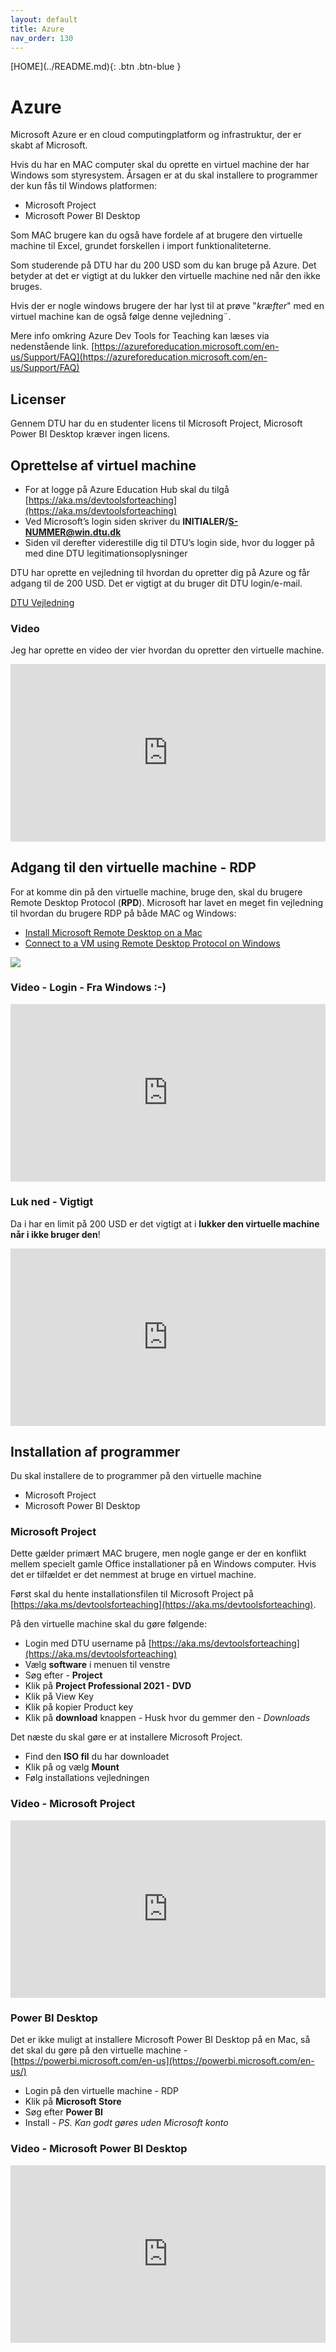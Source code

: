 ```yaml
---
layout: default
title: Azure
nav_order: 130
---
```

<span class="fs-1">
[HOME](../README.md){: .btn .btn-blue }
</span>

# Azure
Microsoft Azure er en cloud computingplatform og infrastruktur, der er skabt af Microsoft.

Hvis du har en MAC computer skal du oprette en virtuel machine der har Windows som styresystem. Årsagen er at du skal installere to programmer der kun fås til Windows platformen:

- Microsoft Project
- Microsoft Power BI Desktop

Som MAC brugere kan du også have fordele af at brugere den virtuelle machine til Excel, grundet forskellen i import funktionaliteterne.

Som studerende på DTU har du 200 USD som du kan bruge på Azure. Det betyder at det er vigtigt at du lukker den virtuelle machine ned når den ikke bruges.

Hvis der er nogle windows brugere der har lyst til at prøve "*kræfter*" med en virtuel machine kan de også følge denne vejledning¨.

Mere info omkring Azure Dev Tools for Teaching kan læses via nedenstående link.
[https://azureforeducation.microsoft.com/en-us/Support/FAQ](https://azureforeducation.microsoft.com/en-us/Support/FAQ)

## Licenser
Gennem DTU har du en studenter licens til Microsoft Project, Microsoft Power BI Desktop kræver ingen licens.

## Oprettelse af virtuel machine
- For at logge på Azure Education Hub skal du tilgå [https://aka.ms/devtoolsforteaching](https://aka.ms/devtoolsforteaching)
- Ved Microsoft’s login siden skriver du **INITIALER/S-NUMMER@win.dtu.dk**
- Siden vil derefter viderestille dig til DTU’s login side, hvor du logger på med dine DTU legitimationsoplysninger

DTU har oprette en vejledning til hvordan du opretter dig på Azure og får adgang til de 200 USD. Det er vigtigt at du bruger dit DTU login/e-mail.

[DTU Vejledning](https://www.inside.dtu.dk/-/media/dtu-inside/medarbejder/it-og-telefoni/vejledninger/software/software-til-studerende-azure-microsoft-dk-1-.pdf)

### Video
Jeg har oprette en video der vier hvordan du opretter den virtuelle machine.

<div style="position: relative; padding-bottom: 56.25%; height: 0;"><iframe src="https://www.loom.com/embed/69508c07a13348988b950b935e139ed0" frameborder="0" webkitallowfullscreen mozallowfullscreen allowfullscreen style="position: absolute; top: 0; left: 0; width: 100%; height: 100%;"></iframe></div>


## Adgang til den virtuelle machine - RDP
For at komme din på den virtuelle machine, bruge den, skal du brugere Remote Desktop Protocol (**RPD**). Microsoft har lavet en meget fin vejledning til hvordan du brugere RDP på både MAC og Windows:

- [Install Microsoft Remote Desktop on a Mac](https://docs.microsoft.com/en-us/azure/lab-services/connect-virtual-machine-mac-remote-desktop)
- [Connect to a VM using Remote Desktop Protocol on Windows](https://docs.microsoft.com/en-us/azure/lab-services/connect-virtual-machine-windows-rdp)

![](https://docs.microsoft.com/en-us/azure/lab-services/media/connect-virtual-machine-mac-remote-desktop/install-remote-desktop.png)

### Video - Login - Fra Windows :-)

<div style="position: relative; padding-bottom: 56.25%; height: 0;"><iframe src="https://www.loom.com/embed/09c3488e57b3413b9a2b62c144b59293" frameborder="0" webkitallowfullscreen mozallowfullscreen allowfullscreen style="position: absolute; top: 0; left: 0; width: 100%; height: 100%;"></iframe></div>

### Luk ned - Vigtigt
Da i har en limit på 200 USD er det vigtigt at i **lukker den virtuelle machine når i ikke bruger den**!

<div style="position: relative; padding-bottom: 56.25%; height: 0;"><iframe src="https://www.loom.com/embed/a1677e7e70e24c278bb6f529da566998" frameborder="0" webkitallowfullscreen mozallowfullscreen allowfullscreen style="position: absolute; top: 0; left: 0; width: 100%; height: 100%;"></iframe></div>


## Installation af programmer
Du skal installere de to programmer på den virtuelle machine

- Microsoft Project
- Microsoft Power BI Desktop

### Microsoft Project
Dette gælder primært MAC brugere, men nogle gange er der en konflikt mellem specielt gamle Office installationer på en Windows computer. Hvis det er tilfældet er det nemmest at bruge en virtuel machine.

Først skal du hente installationsfilen til Microsoft Project på [https://aka.ms/devtoolsforteaching](https://aka.ms/devtoolsforteaching).

På den virtuelle machine skal du gøre følgende:
- Login med DTU username på [https://aka.ms/devtoolsforteaching](https://aka.ms/devtoolsforteaching)
- Vælg **software** i menuen til venstre
- Søg efter - **Project**
- Klik på **Project Professional 2021 - DVD**
- Klik på View Key
- Klik på kopier Product key
- Klik på **download** knappen - Husk hvor du gemmer den - *Downloads*

Det næste du skal gøre er at installere Microsoft Project.

- Find den **ISO fil** du har downloadet
- Klik på og vælg **Mount**
- Følg installations vejledningen

### Video - Microsoft Project

<div style="position: relative; padding-bottom: 56.25%; height: 0;"><iframe src="https://www.loom.com/embed/af731f9b0531473689f0c091643f4821" frameborder="0" webkitallowfullscreen mozallowfullscreen allowfullscreen style="position: absolute; top: 0; left: 0; width: 100%; height: 100%;"></iframe></div>

### Power BI Desktop
Det er ikke muligt at installere Microsoft Power BI Desktop på en Mac, så det skal du gøre på den virtuelle machine - [https://powerbi.microsoft.com/en-us](https://powerbi.microsoft.com/en-us/)

- Login på den virtuelle machine - RDP
- Klik på **Microsoft Store**
- Søg efter **Power BI**
- Install - *PS. Kan godt gøres uden Microsoft konto*

### Video - Microsoft Power BI Desktop

<div style="position: relative; padding-bottom: 56.25%; height: 0;"><iframe src="https://www.loom.com/embed/7ddf725e26434998b16a13656596c729" frameborder="0" webkitallowfullscreen mozallowfullscreen allowfullscreen style="position: absolute; top: 0; left: 0; width: 100%; height: 100%;"></iframe></div>